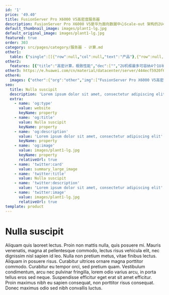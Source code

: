 ```yaml
---
id: '1'
price: '49.40'
title: FusionServer Pro X6000 V5高密度服务器
description: FusionServer Pro X6000 V5是华为面向数据中心Scale-out 架构的2U4节点高密服务器，它针对数据中心面临的空间和投资限制，对服务器架构进行全面的密度优化设计，从而可以提升数据中心空间利用率和投资效益，适合于云计算、基于web的应用和高性能计算等多种业务场景。
default_thumbnail_image: images/plant1-lg.jpg
default_original_image: images/plant1-lg.jpg
featured: true
order: 303
category: src/pages/category/服务器 - 计算.md
other1: 
  table: {"single":[[{"row":null,"col":null,"text":"产品"},{"row":null,"col":null,"text":"X6000 V5高密服务器"}],[{"row":null,"col":null,"text":"形态"},{"row":null,"col":null,"text":"2U4节点机框"}],[{"row":null,"col":null,"text":"节点系统"},{"row":null,"col":null,"text":"支持4个1U半宽双路服务器"}],[{"row":null,"col":null,"text":"电源"},{"row":null,"col":null,"text":"支持2个热拔插1500W增强型或2000W或3000W AC电源模块，支持1+1冗余"}],[{"row":null,"col":null,"text":"供电"},{"row":null,"col":null,"text":"支持100~240V AC，240V DC"}],[{"row":null,"col":null,"text":"风扇"},{"row":null,"col":null,"text":"支持4个热拔插风扇模组，支持N+1冗余"}],[{"row":null,"col":null,"text":"工作温度"},{"row":null,"col":null,"text":"5ºC-35ºC，符合ASHRAE CLASS A3标准"}],[{"row":null,"col":null,"text":"产品认证"},{"row":null,"col":null,"text":"CE、UL、FCC、CCC、VCCI、RoHS等"}],[{"row":null,"col":null,"text":"尺寸(宽x深x高)"},{"row":null,"col":null,"text":"1500W增强型或2000W电源通用机箱：436mm x 805mm x 86.1mm\n3000W高功率电源机箱：436mm x 819mm x 86.1mm(配置2.5英寸硬盘时) 或436mm x 867mm x 86.1mm(配置3.5英寸硬盘时)"}]]}
other2:
  features: [{"title":"高密计算，极致性能","dec":["","2U机框最多可容纳4个1U半宽双路服务器节点，是传统1U机架服务器的2倍；支持最多24块NVMe SSD存储，IO加速能力提升10倍+。",""]},{"title":"简化管理，便捷运维","dec":["","支持多节点汇聚管理，减少线缆部署，提升管理效率；集成带外故障诊断系统和专家预警库，故障定位准确率超过93%。",""]},{"title":"共享架构，高效节能","dec":["","多计算节点共享电源和风扇模块，提高硬件资源利用率；采用动态能耗管理专利技术(DEMT)，能耗平均节省15%。",""]}]
other3: https://e.huawei.com/cn/material/datacenter/server/444ecf5920f649eba9df335e1f06064a
other4:
  images: {"other":{"org":"other","img":["FusionServer Pro X6000 V5高密度服务器.png"]}}
seo:
  title: Nulla suscipit
  description: 'Lorem ipsum dolor sit amet, consectetur adipiscing elit'
  extra:
    - name: 'og:type'
      value: website
      keyName: property
    - name: 'og:title'
      value: Nulla suscipit
      keyName: property
    - name: 'og:description'
      value: 'Lorem ipsum dolor sit amet, consectetur adipiscing elit'
      keyName: property
    - name: 'og:image'
      value: images/plant1-lg.jpg
      keyName: property
      relativeUrl: true
    - name: 'twitter:card'
      value: summary_large_image
    - name: 'twitter:title'
      value: Nulla suscipit
    - name: 'twitter:description'
      value: 'Lorem ipsum dolor sit amet, consectetur adipiscing elit'
    - name: 'twitter:image'
      value: images/plant1-lg.jpg
      relativeUrl: true
template: product
---
```


# Nulla suscipit

Aliquam quis laoreet lectus. Proin non mattis nulla, quis posuere mi. Mauris venenatis, magna at pellentesque commodo, lectus risus vehicula elit, nec dignissim nisl sapien id leo. Nulla non pretium metus, vitae finibus lectus. Aliquam in posuere risus. Curabitur ultrices ornare magna porttitor commodo. Curabitur eu tempor orci, sed pretium quam. Vestibulum condimentum, arcu nec pulvinar fringilla, lorem odio varius arcu, in porta tellus eros sed neque. Suspendisse efficitur eget erat sit amet efficitur. Proin maximus nibh eu sapien consequat, non porttitor risus consequat. Donec maximus odio sed nibh convallis luctus.
